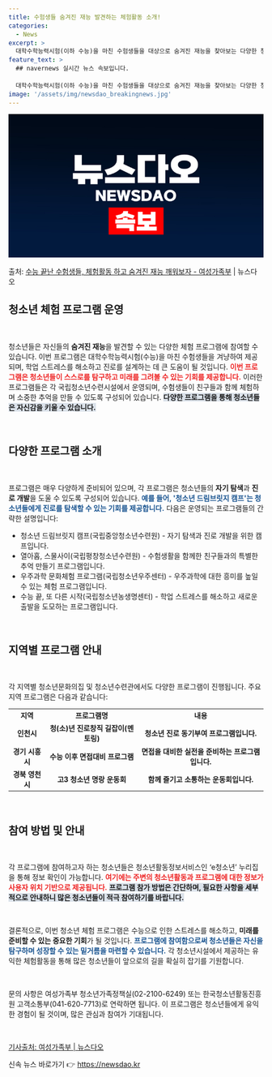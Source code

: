 ```yaml
---
title: 수험생들 숨겨진 재능 발견하는 체험활동 소개!
categories:
  - News
excerpt: >
  대학수학능력시험(이하 수능)을 마친 수험생들을 대상으로 숨겨진 재능을 찾아보는 다양한 청소년 체험 프로그램이…
feature_text: >
  ## navernews 실시간 뉴스 속보입니다.

  대학수학능력시험(이하 수능)을 마친 수험생들을 대상으로 숨겨진 재능을 찾아보는 다양한 청소년 체험 프로그램이…
image: '/assets/img/newsdao_breakingnews.jpg'
---
```


![뉴스다오 속보](/assets/img/newsdao_breakingnews.jpg)

<p>출처: <a href="https://newsdao.kr/2563" rel="dofollow">수능 끝난 수험생들, 체험활동 하고 숨겨진 재능 깨워보자 - 여성가족부</a> | 뉴스다오</p>

<h2 data-ke-size="size26">청소년 체험 프로그램 운영</h2>

<p data-ke-size="size16">&nbsp;</p>

청소년들은 자신들의 <b>숨겨진 재능</b>을 발견할 수 있는 다양한 체험 프로그램에 참여할 수 있습니다. 이번 프로그램은 대학수학능력시험(수능)을 마친 수험생들을 겨냥하여 제공되며, 학업 스트레스를 해소하고 진로를 설계하는 데 큰 도움이 될 것입니다. <b><span style="color: #ee2323;">이번 프로그램은 청소년들이 스스로를 탐구하고 미래를 그려볼 수 있는 기회를 제공합니다.</span></b> 이러한 프로그램들은 각 국립청소년수련시설에서 운영되며, 수험생들이 친구들과 함께 체험하며 소중한 추억을 만들 수 있도록 구성되어 있습니다. <b><span style="background-color: #21538527;">다양한 프로그램을 통해 청소년들은 자신감을 키울 수 있습니다.</span></b>

<p data-ke-size="size16">&nbsp;</p>

<h2 data-ke-size="size26">다양한 프로그램 소개</h2>

<p data-ke-size="size16">&nbsp;</p>

프로그램은 매우 다양하게 준비되어 있으며, 각 프로그램은 청소년들의 <b>자기 탐색</b>과 <b>진로 개발</b>을 도울 수 있도록 구성되어 있습니다. <b><span style="color: #1a5490;">예를 들어, '청소년 드림브릿지 캠프'는 청소년들에게 진로를 탐색할 수 있는 기회를 제공합니다.</span></b> 다음은 운영되는 프로그램들의 간략한 설명입니다:

<ul>
<li>청소년 드림브릿지 캠프(국립중앙청소년수련원) - 자기 탐색과 진로 개발을 위한 캠프입니다.</li>
<li>열아홉, 스물사이(국립평창청소년수련원) - 수험생활을 함께한 친구들과의 특별한 추억 만들기 프로그램입니다.</li>
<li>우주과학 문화체험 프로그램(국립청소년우주센터) - 우주과학에 대한 흥미를 높일 수 있는 체험 프로그램입니다.</li>
<li>수능 끝, 또 다른 시작(국립청소년농생명센터) - 학업 스트레스를 해소하고 새로운 출발을 도모하는 프로그램입니다.</li>
</ul>

<p data-ke-size="size16">&nbsp;</p>

<h2 data-ke-size="size26">지역별 프로그램 안내</h2>

<p data-ke-size="size16">&nbsp;</p>

각 지역별 청소년문화의집 및 청소년수련관에서도 다양한 프로그램이 진행됩니다. 주요 지역 프로그램은 다음과 같습니다:

<table>
<tr>
<td style="text-align: center; height: 17px;"><b>지역</b></td>
<td style="text-align: center; height: 17px;"><b>프로그램명</b></td>
<td style="text-align: center; height: 17px;"><b>내용</b></td>
</tr>
<tr>
<td style="text-align: center; height: 17px;"><b>인천시</b></td>
<td style="text-align: center; height: 17px;"><b>청(소)년 진로창직 길잡이(멘토링)</b></td>
<td style="text-align: center; height: 17px;"><b>청소년 진로 동기부여 프로그램입니다.</b></td>
</tr>
<tr>
<td style="text-align: center; height: 17px;"><b>경기 시흥시</b></td>
<td style="text-align: center; height: 17px;"><b>수능 이후 면접대비 프로그램</b></td>
<td style="text-align: center; height: 17px;"><b>면접을 대비한 실전을 준비하는 프로그램입니다.</b></td>
</tr>
<tr>
<td style="text-align: center; height: 17px;"><b>경북 영천시</b></td>
<td style="text-align: center; height: 17px;"><b>고3 청소년 명랑 운동회</b></td>
<td style="text-align: center; height: 17px;"><b>함께 즐기고 소통하는 운동회입니다.</b></td>
</tr>
</table>

<p data-ke-size="size16">&nbsp;</p>

<h2 data-ke-size="size26">참여 방법 및 안내</h2>

<p data-ke-size="size16">&nbsp;</p>

각 프로그램에 참여하고자 하는 청소년들은 청소년활동정보서비스인 ‘e청소년’ 누리집을 통해 정보 확인이 가능합니다. <b><span style="color: #ee2323;">여기에는 주변의 청소년활동과 프로그램에 대한 정보가 사용자 위치 기반으로 제공됩니다.</span></b> <b><span style="background-color: #21538527;">프로그램 참가 방법은 간단하며, 필요한 사항을 세부적으로 안내하니 많은 청소년들이 적극 참여하기를 바랍니다.</span></b>

<p data-ke-size="size16">&nbsp;</p>

결론적으로, 이번 청소년 체험 프로그램은 수능으로 인한 스트레스를 해소하고, <b>미래를 준비할 수 있는 중요한 기회</b>가 될 것입니다. <b><span style="color: #1a5490;">프로그램에 참여함으로써 청소년들은 자신을 탐구하며 성장할 수 있는 밑거름을 마련할 수 있습니다.</span></b> 각 청소년시설에서 제공하는 유익한 체험활동을 통해 많은 청소년들이 앞으로의 길을 확실히 잡기를 기원합니다. 

<p data-ke-size="size16">&nbsp;</p>

문의 사항은 여성가족부 청소년가족정책실(02-2100-6249) 또는 한국청소년활동진흥원 고객소통부(041-620-7713)로 연락하면 됩니다. 이 프로그램은 청소년들에게 유익한 경험이 될 것이며, 많은 관심과 참여가 기대됩니다.

<p data-ke-size="size16">&nbsp;</p>

<a href="https://newsdao.kr/2563">기사출처: 여성가족부 | 뉴스다오</a> 

신속 뉴스 바로가기 👉 <a href="https://newsdao.kr" rel="dofollow">https://newsdao.kr</a>



